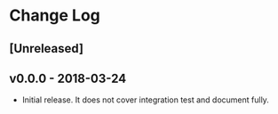 # Change Log

## [Unreleased]

## v0.0.0 - 2018-03-24

* Initial release. It does not cover integration test and document fully.
